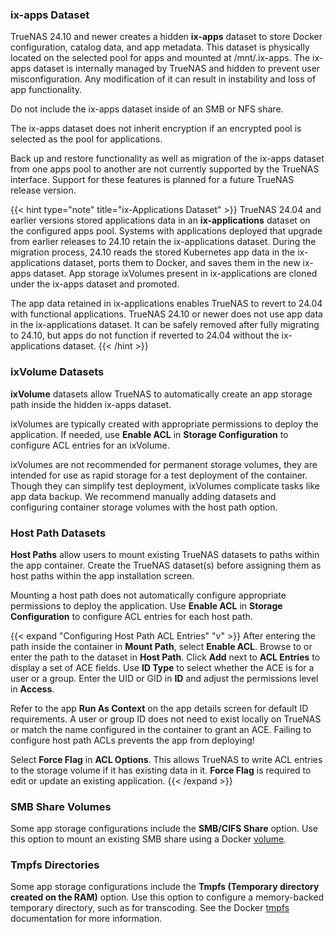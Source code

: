 &NewLine;

### ix-apps Dataset

TrueNAS 24.10 and newer creates a hidden **ix-apps** dataset to store Docker configuration, catalog data, and app metadata.
This dataset is physically located on the selected pool for apps and mounted at <file>/mnt/.ix-apps</file>.
The ix-apps dataset is internally managed by TrueNAS and hidden to prevent user misconfiguration.
Any modification of it can result in instability and loss of app functionality.

Do not include the ix-apps dataset inside of an SMB or NFS share.

The ix-apps dataset does not inherit encryption if an encrypted pool is selected as the pool for applications.

Back up and restore functionality as well as migration of the ix-apps dataset from one apps pool to another are not currently supported by the TrueNAS interface.
Support for these features is planned for a future TrueNAS release version.

{{< hint type="note" title="ix-Applications Dataset" >}}
TrueNAS 24.04 and earlier versions stored applications data in an **ix-applications** dataset on the configured apps pool.
Systems with applications deployed that upgrade from earlier releases to 24.10 retain the ix-applications dataset.
During the migration process, 24.10 reads the stored Kubernetes app data in the ix-applications dataset, ports them to Docker, and saves them in the new ix-apps dataset.
App storage ixVolumes present in ix-applications are cloned under the ix-apps dataset and promoted.

The app data retained in ix-applications enables TrueNAS to revert to 24.04 with functional applications.
TrueNAS 24.10 or newer does not use app data in the ix-applications dataset.
It can be safely removed after fully migrating to 24.10, but apps do not function if reverted to 24.04 without the ix-applications dataset.
{{< /hint >}}

### ixVolume Datasets

**ixVolume** datasets allow TrueNAS to automatically create an app storage path inside the hidden ix-apps dataset.

ixVolumes are typically created with appropriate permissions to deploy the application.
If needed, use **Enable ACL** in **Storage Configuration** to configure ACL entries for an ixVolume.

ixVolumes are not recommended for permanent storage volumes, they are intended for use as rapid storage for a test deployment of the container.
Though they can simplify test deployment, ixVolumes complicate tasks like app data backup.
We recommend manually adding datasets and configuring container storage volumes with the host path option.

### Host Path Datasets

**Host Paths** allow users to mount existing TrueNAS datasets to paths within the app container.
Create the TrueNAS dataset(s) before assigning them as host paths within the app installation screen.

Mounting a host path does not automatically configure appropriate permissions to deploy the application.
Use **Enable ACL** in **Storage Configuration** to configure ACL entries for each host path.

{{< expand "Configuring Host Path ACL Entries" "v" >}}
After entering the path inside the container in **Mount Path**, select **Enable ACL**.
Browse to or enter the path to the dataset in **Host Path**.
Click **Add** next to **ACL Entries** to display a set of ACE fields.
Use **ID Type** to select whether the ACE is for a user or a group.
Enter the UID or GID in **ID** and adjust the permissions level in **Access**.

Refer to the app **Run As Context** on the app details screen for default ID requirements.
A user or group ID does not need to exist locally on TrueNAS or match the name configured in the container to grant an ACE.
Failing to configure host path ACLs prevents the app from deploying!

Select **Force Flag** in **ACL Options**.
This allows TrueNAS to write ACL entries to the storage volume if it has existing data in it.
**Force Flag** is required to edit or update an existing application.
{{< /expand >}}

### SMB Share Volumes

Some app storage configurations include the **SMB/CIFS Share** option.
Use this option to mount an existing SMB share using a Docker [volume](https://docs.docker.com/engine/storage/#volumes).

### Tmpfs Directories

Some app storage configurations include the **Tmpfs (Temporary directory created on the RAM)** option.
Use this option to configure a memory-backed temporary directory, such as for transcoding.
See the Docker [tmpfs](https://docs.docker.com/engine/storage/#tmpfs) documentation for more information.

